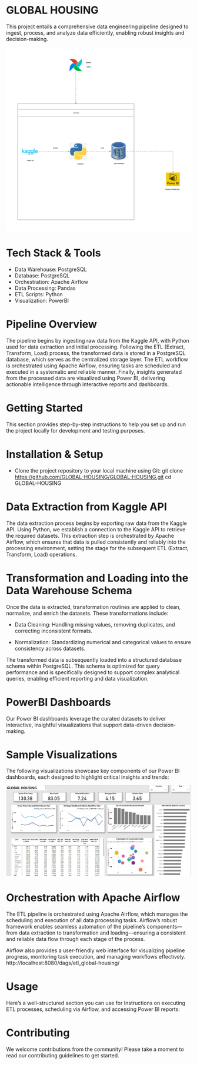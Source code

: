 # **GLOBAL HOUSING**
This project entails a comprehensive data engineering pipeline designed to ingest, process, and analyze data efficiently, enabling robust insights and decision-making.

![Image alt](https://github.com/asotechx/GLOBAL-HOUSING/blob/main/Pipeline.jpg?raw=true)

# **Tech Stack & Tools**
- Data Warehouse: PostgreSQL
- Database: PostgreSQL
- Orchestration: Apache Airflow
- Data Processing: Pandas
- ETL Scripts: Python
- Visualization: PowerBI

# **Pipeline Overview**
The pipeline begins by ingesting raw data from the Kaggle API, with Python used for data extraction and initial processing. Following the ETL (Extract, Transform, Load) process, the transformed data is stored in a PostgreSQL database, which serves as the centralized storage layer. The ETL workflow is orchestrated using Apache Airflow, ensuring tasks are scheduled and executed in a systematic and reliable manner. Finally, insights generated from the processed data are visualized using Power BI, delivering actionable intelligence through interactive reports and dashboards.

# **Getting Started**
This section provides step-by-step instructions to help you set up and run the project locally for development and testing purposes.

# **Installation & Setup**
- Clone the project repository to your local machine using Git:
git clone https://github.com/GLOBAL-HOUSING/GLOBAL-HOUSING.git
cd GLOBAL-HOUSING

# **Data Extraction from Kaggle API**
The data extraction process begins by exporting raw data from the Kaggle API. Using Python, we establish a connection to the Kaggle API to retrieve the required datasets. This extraction step is orchestrated by Apache Airflow, which ensures that data is pulled consistently and reliably into the processing environment, setting the stage for the subsequent ETL (Extract, Transform, Load) operations.

# **Transformation and Loading into the Data Warehouse Schema**
Once the data is extracted, transformation routines are applied to clean, normalize, and enrich the datasets. These transformations include:

- Data Cleaning: Handling missing values, removing duplicates, and correcting inconsistent formats.

- Normalization: Standardizing numerical and categorical values to ensure consistency across datasets.

The transformed data is subsequently loaded into a structured database schema within PostgreSQL. This schema is optimized for query performance and is specifically designed to support complex analytical queries, enabling efficient reporting and data visualization.


# **PowerBI Dashboards**
Our Power BI dashboards leverage the curated datasets to deliver interactive, insightful visualizations that support data-driven decision-making.

# **Sample Visualizations**
The following visualizations showcase key components of our Power BI dashboards, each designed to highlight critical insights and trends:

![Image alt](https://github.com/asotechx/GLOBAL-HOUSING/blob/main/Visualization.jpeg?raw=true)

# **Orchestration with Apache Airflow**

The ETL pipeline is orchestrated using Apache Airflow, which manages the scheduling and execution of all data processing tasks. Airflow’s robust framework enables seamless automation of the pipeline’s components—from data extraction to transformation and loading—ensuring a consistent and reliable data flow through each stage of the process.

Airflow also provides a user-friendly web interface for visualizing pipeline progress, monitoring task execution, and managing workflows effectively.
http://localhost:8080/dags/etl_global-housing/  


# **Usage**
Here’s a well-structured section you can use for Instructions on executing ETL processes, scheduling via Airflow, and accessing Power BI reports:

# **Contributing**
We welcome contributions from the community! Please take a moment to read our contributing guidelines to get started.




